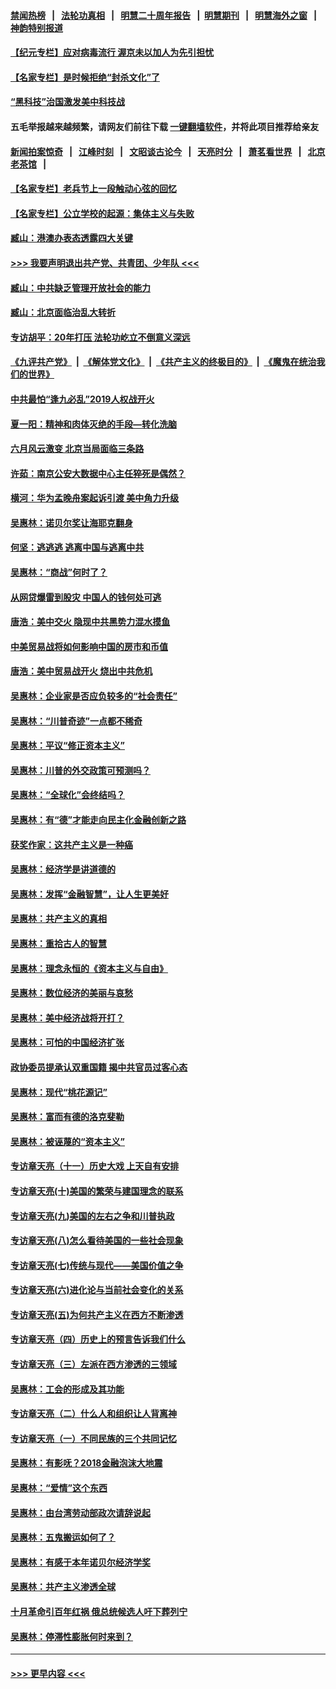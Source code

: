 #### [禁闻热榜](热点新闻.md?=0)  &nbsp;&nbsp;|&nbsp;&nbsp; [法轮功真相](https://github.com/gfw-breaker/truth/blob/master/README.md?=0) &nbsp;&nbsp;|&nbsp;&nbsp; [明慧二十周年报告](https://github.com/gfw-breaker/mh-reports/blob/master/README.md?=0) &nbsp;&nbsp;|&nbsp;&nbsp;[明慧期刊](https://github.com/gfw-breaker/mh-qikan) &nbsp;&nbsp;|&nbsp;&nbsp; [明慧海外之窗](https://github.com/gfw-breaker/mh-news/blob/master/README.md?=0) &nbsp;&nbsp;|&nbsp;&nbsp; [神韵特别报道](https://github.com/gfw-breaker/mh-news/blob/master/shenyun.md?=0)
#### [【纪元专栏】应对病毒流行 渥京未以加人为先引担忧](../pages/nsc423/n11875714.md?t=02270131) 
#### [【名家专栏】是时候拒绝“封杀文化”了](../pages/nsc423/n11814093.md?t=02270131) 
#### [“黑科技”治国激发美中科技战](../pages/nsc423/n11638056.md?t=02270131) 
#### 五毛举报越来越频繁，请网友们前往下载 [一键翻墙软件](https://github.com/gfw-breaker/ssr-accounts)，并将此项目推荐给亲友
#### [新闻拍案惊奇](https://github.com/gfw-breaker/banned-news/blob/master/pages/link4.md) &nbsp;&nbsp;|&nbsp;&nbsp; [江峰时刻](https://github.com/gfw-breaker/banned-news/blob/master/pages/link4.md) &nbsp;&nbsp;|&nbsp;&nbsp; [文昭谈古论今](https://github.com/gfw-breaker/banned-news/blob/master/pages/link4.md) &nbsp;&nbsp;|&nbsp;&nbsp; [天亮时分](https://github.com/gfw-breaker/banned-news/blob/master/pages/link4.md) &nbsp;&nbsp;|&nbsp;&nbsp; [萧茗看世界](https://github.com/gfw-breaker/banned-news/blob/master/pages/link4.md) &nbsp;&nbsp;|&nbsp;&nbsp; [北京老茶馆](https://github.com/gfw-breaker/banned-news/blob/master/pages/link4.md) &nbsp;&nbsp;|&nbsp;&nbsp; 
#### [【名家专栏】老兵节上一段触动心弦的回忆](../pages/nsc423/n11646016.md?t=02270131) 
#### [【名家专栏】公立学校的起源：集体主义与失败](../pages/nsc423/n11601833.md?t=02270131) 
#### [臧山：港澳办表态透露四大关键](../pages/nsc423/n11421628.md?t=02270131) 
#### [>>> 我要声明退出共产党、共青团、少年队 <<<](https://github.com/begood0513/goodnews/blob/master/quit/letter.md) 
#### [臧山：中共缺乏管理开放社会的能力](../pages/nsc423/n11407457.md?t=02270131) 
#### [臧山：北京面临治乱大转折](../pages/nsc423/n11406895.md?t=02270131) 
#### [专访胡平：20年打压 法轮功屹立不倒意义深远](../pages/nsc423/n11398800.md?t=02270131) 
#### [《九评共产党》](https://github.com/begood0513/9ping.md/blob/master/README.md) &nbsp;|&nbsp; [《解体党文化》](../../../../jtdwh.md/blob/master/README.md)  &nbsp;|&nbsp; [《共产主义的终极目的》](../../../../gczydzjmd.md/blob/master/README.md) &nbsp;|&nbsp; [《魔鬼在统治我们的世界》](../../../../mgztzwmdsj.md/blob/master/README.md) 
#### [中共最怕“逢九必乱”2019人权战开火](../pages/nsc423/n11385248.md?t=02270131) 
#### [夏一阳：精神和肉体灭绝的手段—转化洗脑](../pages/nsc423/n11368250.md?t=02270131) 
#### [六月风云激变 北京当局面临三条路](../pages/nsc423/n11313668.md?t=02270131) 
#### [许茹：南京公安大数据中心主任猝死是偶然？](../pages/nsc423/n11064744.md?t=02270131) 
#### [横河：华为孟晚舟案起诉引渡 美中角力升级](../pages/nsc423/n11027230.md?t=02270131) 
#### [吴惠林：诺贝尔奖让海耶克翻身](../pages/nsc423/n10890049.md?t=02270131) 
#### [何坚：逃逃逃 逃离中国与逃离中共](../pages/nsc423/n10592891.md?t=02270131) 
#### [吴惠林：“商战”何时了？](../pages/nsc423/n10573558.md?t=02270131) 
#### [从网贷爆雷到股灾 中国人的钱何处可逃](../pages/nsc423/n10572800.md?t=02270131) 
#### [唐浩：美中交火 隐现中共黑势力混水摸鱼](../pages/nsc423/n10544040.md?t=02270131) 
#### [中美贸易战将如何影响中国的房市和币值](../pages/nsc423/n10543697.md?t=02270131) 
#### [唐浩：美中贸易战开火 烧出中共危机](../pages/nsc423/n10540126.md?t=02270131) 
#### [吴惠林：企业家是否应负较多的“社会责任”](../pages/nsc423/n10535022.md?t=02270131) 
#### [吴惠林：“川普奇迹”一点都不稀奇](../pages/nsc423/n10512808.md?t=02270131) 
#### [吴惠林：平议“修正资本主义”](../pages/nsc423/n10495724.md?t=02270131) 
#### [吴惠林：川普的外交政策可预测吗？](../pages/nsc423/n10462387.md?t=02270131) 
#### [吴惠林：“全球化”会终结吗？](../pages/nsc423/n10452838.md?t=02270131) 
#### [吴惠林：有“德”才能走向民主化金融创新之路](../pages/nsc423/n10432292.md?t=02270131) 
#### [获奖作家：这共产主义是一种癌](../pages/nsc423/n10431541.md?t=02270131) 
#### [吴惠林：经济学是讲道德的](../pages/nsc423/n10398014.md?t=02270131) 
#### [吴惠林：发挥“金融智慧”，让人生更美好](../pages/nsc423/n10375019.md?t=02270131) 
#### [吴惠林：共产主义的真相](../pages/nsc423/n10351394.md?t=02270131) 
#### [吴惠林：重拾古人的智慧](../pages/nsc423/n10337691.md?t=02270131) 
#### [吴惠林：理念永恒的《资本主义与自由》](../pages/nsc423/n10316274.md?t=02270131) 
#### [吴惠林：数位经济的美丽与哀愁](../pages/nsc423/n10292946.md?t=02270131) 
#### [吴惠林：美中经济战将开打？](../pages/nsc423/n10258825.md?t=02270131) 
#### [吴惠林：可怕的中国经济扩张](../pages/nsc423/n10219147.md?t=02270131) 
#### [政协委员提承认双重国籍 揭中共官员过客心态](../pages/nsc423/n10208809.md?t=02270131) 
#### [吴惠林：现代“桃花源记”](../pages/nsc423/n10185234.md?t=02270131) 
#### [吴惠林：富而有德的洛克斐勒](../pages/nsc423/n10142264.md?t=02270131) 
#### [吴惠林：被诬蔑的“资本主义”](../pages/nsc423/n10124816.md?t=02270131) 
#### [专访章天亮（十一）历史大戏 上天自有安排](../pages/nsc423/n10094905.md?t=02270131) 
#### [专访章天亮(十)美国的繁荣与建国理念的联系](../pages/nsc423/n10094899.md?t=02270131) 
#### [专访章天亮(九)美国的左右之争和川普执政](../pages/nsc423/n10094889.md?t=02270131) 
#### [专访章天亮(八)怎么看待美国的一些社会现象](../pages/nsc423/n10094857.md?t=02270131) 
#### [专访章天亮(七)传统与现代——美国价值之争](../pages/nsc423/n10093140.md?t=02270131) 
#### [专访章天亮(六)进化论与当前社会变化的关系](../pages/nsc423/n10092036.md?t=02270131) 
#### [专访章天亮(五)为何共产主义在西方不断渗透](../pages/nsc423/n10083620.md?t=02270131) 
#### [专访章天亮（四）历史上的预言告诉我们什么](../pages/nsc423/n10083606.md?t=02270131) 
#### [专访章天亮（三）左派在西方渗透的三领域](../pages/nsc423/n10081115.md?t=02270131) 
#### [吴惠林：工会的形成及其功能](../pages/nsc423/n10080633.md?t=02270131) 
#### [专访章天亮（二）什么人和组织让人背离神](../pages/nsc423/n10076637.md?t=02270131) 
#### [专访章天亮（一）不同民族的三个共同记忆](../pages/nsc423/n10074188.md?t=02270131) 
#### [吴惠林：有影呒？2018金融泡沫大地震](../pages/nsc423/n10040534.md?t=02270131) 
#### [吴惠林：“爱情”这个东西](../pages/nsc423/n10019423.md?t=02270131) 
#### [吴惠林：由台湾劳动部政次请辞说起](../pages/nsc423/n9979679.md?t=02270131) 
#### [吴惠林：五鬼搬运如何了？](../pages/nsc423/n9925338.md?t=02270131) 
#### [吴惠林：有感于本年诺贝尔经济学奖](../pages/nsc423/n9871883.md?t=02270131) 
#### [吴惠林：共产主义渗透全球](../pages/nsc423/n9812748.md?t=02270131) 
#### [十月革命引百年红祸 俄总统候选人吁下葬列宁](../pages/nsc423/n9810182.md?t=02270131) 
#### [吴惠林：停滞性膨胀何时来到？](../pages/nsc423/n9764136.md?t=02270131) 

----
#### [ >>> 更早内容 <<< ](../indexes/nsc423-earlier.md)
